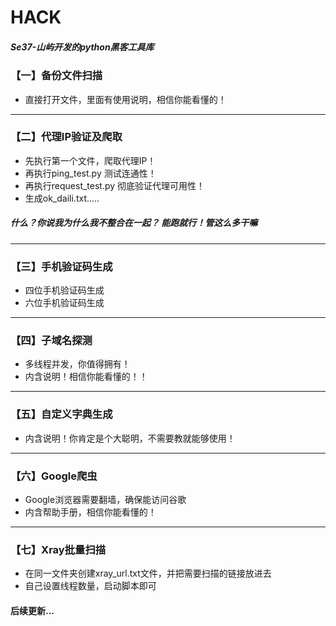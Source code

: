 # HACK

##### Se37-山屿开发的python黑客工具库

### 【一】备份文件扫描

- 直接打开文件，里面有使用说明，相信你能看懂的！


---

### 【二】代理IP验证及爬取

- 先执行第一个文件，爬取代理IP！
- 再执行ping_test.py 测试连通性！
- 再执行request_test.py 彻底验证代理可用性！
- 生成ok_daili.txt.....


##### 什么？你说我为什么我不整合在一起？ 能跑就行！管这么多干嘛

---

### 【三】手机验证码生成
- 四位手机验证码生成
- 六位手机验证码生成

---

### 【四】子域名探测
- 多线程并发，你值得拥有！
- 内含说明！相信你能看懂的！！

---

### 【五】自定义字典生成
- 内含说明！你肯定是个大聪明，不需要教就能够使用！

---

### 【六】Google爬虫
- Google浏览器需要翻墙，确保能访问谷歌
- 内含帮助手册，相信你能看懂的！

---

### 【七】Xray批量扫描
- 在同一文件夹创建xray_url.txt文件，并把需要扫描的链接放进去
- 自己设置线程数量，启动脚本即可

#### 后续更新...
